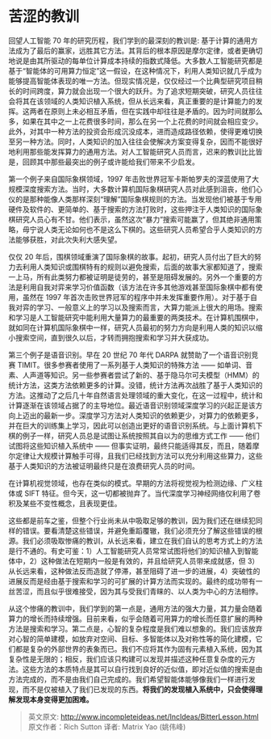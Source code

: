 # 苦涩的教训

回望人工智能 70 年的研究历程，我们学到的最深刻的教训是: 基于计算的通用方法成为了最后的赢家，远胜其它方法。其背后的根本原因是摩尔定律，或者更确切地说是由其所驱动的每单位计算成本持续的指数式降低。大多数人工智能研究都是基于“智能体的可用算力恒定”这一假设，在这种情况下，利用人类知识就几乎成为能够提高智能体表现的唯一方法。但现实情况是，仅仅经过一个比典型研究项目稍长的时间跨度，算力就会出现一个很大的跃升。为了追求短期突破，研究人员往往会将其在该领域的人类知识植入系统，但从长远来看，真正重要的是计算能力的发挥。这两者在原则上未必相互矛盾，但在实践中却往往是矛盾的。因为时间就那么多，如果在其中之一上花费很多时间，那么在另一个上花费的时间就会相应变少。此外，对其中一种方法的投资会形成沉没成本，进而造成路径依赖，使得更难切换至另一种方法。同时，人类知识的加入往往会使解决方案变得复杂，因而不能很好地利用那些能发挥算力的通用方法。对人工智能研究人员而言，迟来的教训比比皆是，回顾其中那些最突出的例子或许能给我们带来不少启发。

第一个例子来自国际象棋领域，1997 年击败世界冠军卡斯帕罗夫的深蓝使用了大规模深度搜索方法。当时，大多数计算机国际象棋研究人员对此感到沮丧，他们心仪的是那种能像人类那样深刻“理解”国际象棋规则的方法。当发现他们被基于专用硬件及软件的、更简单的、基于搜索的方法打败时，这些押注于人类知识的国际象棋研究人员心有不甘。他们表示，虽然这次“暴力”搜索可能赢了，但其绝非通用策略，毋宁说人类无论如何也不是这么下棋的。这些研究人员希望合乎人类知识的方法能够获胜，对此次失利大感失望。

仅仅 20 年后，围棋领域重演了国际象棋的故事。起初，研究人员付出了巨大的努力去利用人类知识或围棋特有的规则以避免搜索，后面的故事大家都知道了，搜索一上马，所有此类努力都被证明是徒劳的，甚至是阻碍发展的。另外一个重要的方法是利用自我对弈来学习价值函数（该方法在许多其他游戏甚至国际象棋中都有使用，虽然在 1997 年首次击败世界冠军的程序中并未发挥重要作用）。对于基于自我对弈的学习、一般意义上的学习以及搜索而言，大算力能派上很大的用场。搜索和学习是人工智能研究中能利用大量算力的最重要的两类技术。在计算机围棋中，就如同在计算机国际象棋中一样，研究人员最初的努力方向是利用人类的知识以缩小搜索空间，直到很久以后，才转而拥抱搜索和学习并大获成功。

第三个例子是语音识别。早在 20 世纪 70 年代 DARPA 就赞助了一个语音识别竞赛 TIMIT。很多参赛者使用了一系列基于人类知识的特殊方法 —— 如单词、音素、人声道等知识。另一些参赛者尝试了新的、基于隐马尔可夫模型（HMM）的统计方法，这类方法依赖更多的计算。没错，统计方法再次战胜了基于人类知识的方法。这推动了之后几十年自然语言处理领域的重大变化，在这一过程中，统计和计算逐渐在该领域占据了的主导地位。最近语音识别领域深度学习的兴起正是该方向上迈出的最新一步。深度学习方法对人类知识的依赖更少，对算力的依赖更多，并在巨大的训练集上学习，因此可以创造出更好的语音识别系统。与上面计算机下棋的例子一样，研究人员总是试图让系统按照其自以为的思维方式工作 —— 他们试图将这些知识植入系统中 —— 但事实证明，最终只能适得其反，而且，随着摩尔定律让大规模计算触手可得，且我们已经找到方法可以充分利用这些算力，这些基于人类知识的方法被证明最终只是在浪费研究人员的时间。

在计算机视觉领域，也存在类似的模式。早期的方法将视觉视为检测边缘、广义柱体或 SIFT 特征。但今天，这一切都被抛弃了。当代深度学习神经网络仅利用了卷积及某些不变性概念，且表现更佳。

这些都是前车之鉴，但整个行业尚未从中吸取足够的教训，因为我们还在继续犯同样的错误。要看清楚这些错误，并避免重蹈覆辙，我们必须充分了解这些错误的根源。我们必须吸取惨痛的教训，从长远来看，建立在我们自认的思考方式上的方法是行不通的。有史可鉴：1）人工智能研究人员常常试图将他们的知识植入到智能体中，2）这种做法在短期内一般是有效的，并且给研究人员带来成就感，但 3）从长远来看，这种做法反而造就了停滞，甚至阻碍了进一步的进展，4）突破性的进展反而是经由基于搜索和学习的可扩展的计算方法而实现的。最终的成功带有一丝苦涩，而且似乎很难接受，因为其与受我们青睐的、以人类为中心的方法相悖。

从这个惨痛的教训中，我们学到的第一点是，通用方法的强大力量，其力量会随着算力的增长而持续增强。目前来看，似乎会随着可用算力的增长而任意扩展的两种方法是搜索和学习。第二点是，心智的复杂程度是我们难以想象的。我们应该放弃对心智的简单建模，如放弃对空间、目标、多智能体以及对称性等的简化建模，它们都是复杂的外部世界的表象而已。我们不应将其作为固有元素植入系统，因为其复杂性是无限的；相反，我们应该只构建可以发现并描述这种任意复杂度的元方法。这些方法的本质特点是其可以自行找到良好的近似值，即对近似值的搜索是由方法完成的，而不是由我们自己完成的。我们希望智能体能够像我们一样进行发现，而不是仅被植入了我们已发现的东西。**将我们的发现植入系统中，只会使得理解发现本身变得更加困难。**

> 英文原文: <url> http://www.incompleteideas.net/IncIdeas/BitterLesson.html </url>
> 原文作者：Rich Sutton
> 译者: Matrix Yao (姚伟峰)
